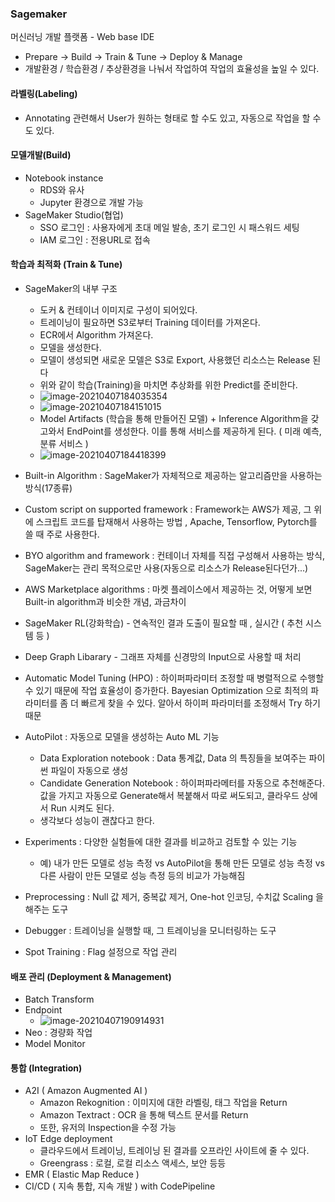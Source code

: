 ### Sagemaker

머신러닝 개발 플랫폼 - Web base IDE

- Prepare -> Build -> Train & Tune -> Deploy & Manage
- 개발환경 / 학습환경 / 추상환경을 나눠서 작업하여 작업의 효율성을 높일 수 있다.



#### 라벨링(Labeling)

- Annotating 관련해서 User가 원하는 형태로 할 수도 있고, 자동으로 작업을 할 수도 있다.



#### 모델개발(Build)

- Notebook instance
  - RDS와 유사
  - Jupyter 환경으로 개발 가능
- SageMaker Studio(협업)
  - SSO 로그인  : 사용자에게 초대 메일 발송, 초기 로그인 시 패스워드 세팅
  - IAM 로그인 : 전용URL로 접속



#### 학습과 최적화 (Train & Tune)

- SageMaker의 내부 구조
  - 도커 & 컨테이너 이미지로 구성이 되어있다.
  - 트레이닝이 필요하면 S3로부터 Training 데이터를 가져온다.
  - ECR에서 Algorithm 가져온다.
  - 모델을 생성한다.
  - 모델이 생성되면 새로운 모델은 S3로 Export, 사용했던 리소스는 Release 된다
  - 위와 같이 학습(Training)을 마치면 추상화를 위한 Predict를 준비한다.
  - ![image-20210407184035354](C:\Users\dudtj\AppData\Roaming\Typora\typora-user-images\image-20210407184035354.png)
  - ![image-20210407184151015](C:\Users\dudtj\AppData\Roaming\Typora\typora-user-images\image-20210407184151015.png)
  - Model Artifacts (학습을 통해 만들어진 모델) + Inference Algorithm을 갖고와서 EndPoint를 생성한다. 이를 통해 서비스를 제공하게 된다. ( 미래 예측, 분류 서비스 )
  - ![image-20210407184418399](C:\Users\dudtj\AppData\Roaming\Typora\typora-user-images\image-20210407184418399.png)

- Built-in Algorithm : SageMaker가 자체적으로 제공하는 알고리즘만을 사용하는 방식(17종류) 
- Custom script on supported framework : Framework는 AWS가 제공, 그 위에 스크립트 코드를 탑재해서 사용하는 방법 , Apache, Tensorflow, Pytorch를 쓸 때 주로 사용한다.
- BYO algorithm and framework : 컨테이너 자체를 직접 구성해서 사용하는 방식, SageMaker는 관리 목적으로만 사용(자동으로 리소스가 Release된다던가...)
- AWS Marketplace algorithms : 마켓 플레이스에서 제공하는 것, 어떻게 보면 Built-in algorithm과 비슷한 개념, 과금차이 



- SageMaker RL(강화학습) - 연속적인 결과 도출이 필요할 때 , 실시간 ( 추천 시스템 등 )
- Deep Graph Libarary - 그래프 자체를 신경망의 Input으로 사용할 때 처리
- Automatic Model Tuning (HPO) : 하이퍼파라미터 조정할 때 병렬적으로 수행할 수 있기 때문에 작업 효율성이 증가한다. Bayesian Optimization 으로 최적의 파라미터를 좀 더 빠르게 찾을 수 있다. 알아서 하이퍼 파라미터를 조정해서 Try 하기 때문



- AutoPilot : 자동으로 모델을 생성하는 Auto ML 기능
  - Data Exploration notebook : Data 통계값, Data 의 특징들을 보여주는 파이썬 파일이 자동으로 생성
  - Candidate Generation Notebook : 하이퍼파라메터를 자동으로 추천해준다. 값을 가지고 자동으로 Generate해서 복붙해서 따로 써도되고, 클라우드 상에서 Run 시켜도 된다.
  - 생각보다 성능이 괜찮다고 한다.



- Experiments : 다양한 실험들에 대한 결과를 비교하고 검토할 수 있는 기능

  - 예) 내가 만든 모델로 성능 측정 vs AutoPilot을 통해 만든 모델로 성능 측정 vs 다른 사람이 만든 모델로 성능 측정 등의 비교가 가능해짐

    

- Preprocessing : Null 값 제거, 중복값 제거, One-hot 인코딩, 수치값 Scaling 을 해주는 도구



- Debugger : 트레이닝을 실행할 때, 그 트레이닝을 모니터링하는 도구 



- Spot Training : Flag 설정으로 작업 관리



#### 배포 관리 (Deployment & Management)

- Batch Transform 
- Endpoint 
  - ![image-20210407190914931](C:\Users\dudtj\AppData\Roaming\Typora\typora-user-images\image-20210407190914931.png)
- Neo : 경량화 작업
- Model Monitor



#### 통합 (Integration)

- A2I ( Amazon Augmented AI )
  - Amazon Rekognition : 이미지에 대한 라벨링, 태그 작업을 Return
  - Amazon Textract : OCR 을 통해 텍스트 문서를 Return 
  - 또한, 유저의 Inspection을 수정 가능
- IoT Edge deployment
  - 클라우드에서 트레이닝, 트레이닝 된 결과를 오프라인 사이트에 줄 수 있다.
  - Greengrass : 로컬, 로컬 리소스 액세스, 보안 등등
- EMR ( Elastic Map Reduce )
- CI/CD ( 지속 통합, 지속 개발 ) with CodePipeline
